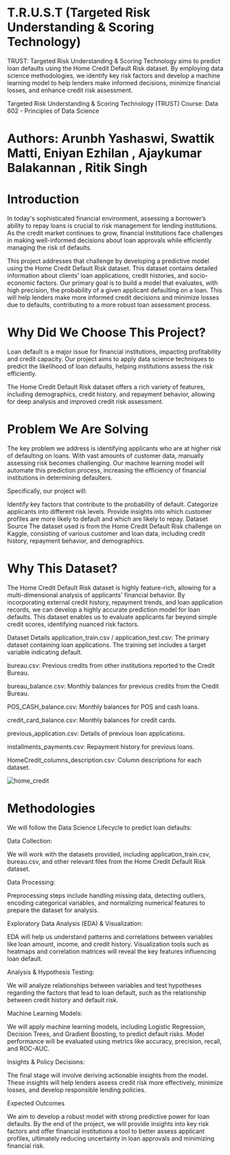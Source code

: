 # T.R.U.S.T (Targeted Risk Understanding & Scoring Technology)
TRUST: Targeted Risk Understanding &amp; Scoring Technology aims to predict loan defaults using the Home Credit Default Risk dataset. By employing data science methodologies, we identify key risk factors and develop a machine learning model to help lenders make informed decisions, minimize financial losses, and enhance credit risk assessment.

Targeted Risk Understanding & Scoring Technology (TRUST)
Course: Data 602 - Principles of Data Science


# Authors: Arunbh Yashaswi, Swattik Matti, Eniyan Ezhilan , Ajaykumar Balakannan , Ritik Singh

# Introduction

In today's sophisticated financial environment, assessing a borrower’s ability to repay loans is crucial to risk management for lending institutions. As the credit market continues to grow, financial institutions face challenges in making well-informed decisions about loan approvals while efficiently managing the risk of defaults.

This project addresses that challenge by developing a predictive model using the Home Credit Default Risk dataset. This dataset contains detailed information about clients’ loan applications, credit histories, and socio-economic factors. Our primary goal is to build a model that evaluates, with high precision, the probability of a given applicant defaulting on a loan. This will help lenders make more informed credit decisions and minimize losses due to defaults, contributing to a more robust loan assessment process.

# Why Did We Choose This Project?

Loan default is a major issue for financial institutions, impacting profitability and credit capacity. Our project aims to apply data science techniques to predict the likelihood of loan defaults, helping institutions assess the risk efficiently.

The Home Credit Default Risk dataset offers a rich variety of features, including demographics, credit history, and repayment behavior, allowing for deep analysis and improved credit risk assessment.

# Problem We Are Solving

The key problem we address is identifying applicants who are at higher risk of defaulting on loans. With vast amounts of customer data, manually assessing risk becomes challenging. Our machine learning model will automate this prediction process, increasing the efficiency of financial institutions in determining defaulters.

Specifically, our project will:

Identify key factors that contribute to the probability of default.
Categorize applicants into different risk levels.
Provide insights into which customer profiles are more likely to default and which are likely to repay.
Dataset Source
The dataset used is from the Home Credit Default Risk challenge on Kaggle, consisting of various customer and loan data, including credit history, repayment behavior, and demographics.

# Why This Dataset?

The Home Credit Default Risk dataset is highly feature-rich, allowing for a multi-dimensional analysis of applicants' financial behavior. By incorporating external credit history, repayment trends, and loan application records, we can develop a highly accurate prediction model for loan defaults. This dataset enables us to evaluate applicants far beyond simple credit scores, identifying nuanced risk factors.

Dataset Details
application_train.csv / application_test.csv: The primary dataset containing loan applications. The training set includes a target variable indicating default.

bureau.csv: Previous credits from other institutions reported to the Credit Bureau.

bureau_balance.csv: Monthly balances for previous credits from the Credit Bureau.

POS_CASH_balance.csv: Monthly balances for POS and cash loans.

credit_card_balance.csv: Monthly balances for credit cards.

previous_application.csv: Details of previous loan applications.

installments_payments.csv: Repayment history for previous loans.

HomeCredit_columns_description.csv: Column descriptions for each dataset.


![home_credit](https://github.com/user-attachments/assets/7b53c443-7b00-4804-b28b-e086bed65ce8)

# Methodologies

We will follow the Data Science Lifecycle to predict loan defaults:

Data Collection:

We will work with the datasets provided, including application_train.csv, bureau.csv, and other relevant files from the Home Credit Default Risk dataset.

Data Processing:

Preprocessing steps include handling missing data, detecting outliers, encoding categorical variables, and normalizing numerical features to prepare the dataset for analysis.

Exploratory Data Analysis (EDA) & Visualization:

EDA will help us understand patterns and correlations between variables like loan amount, income, and credit history. Visualization tools such as heatmaps and correlation matrices will reveal the key features influencing loan default.

Analysis & Hypothesis Testing:

We will analyze relationships between variables and test hypotheses regarding the factors that lead to loan default, such as the relationship between credit history and default risk.

Machine Learning Models:

We will apply machine learning models, including Logistic Regression, Decision Trees, and Gradient Boosting, to predict default risks. Model performance will be evaluated using metrics like accuracy, precision, recall, and ROC-AUC.

Insights & Policy Decisions:

The final stage will involve deriving actionable insights from the model. These insights will help lenders assess credit risk more effectively, minimize losses, and develop responsible lending policies.

Expected Outcomes

We aim to develop a robust model with strong predictive power for loan defaults. By the end of the project, we will provide insights into key risk factors and offer financial institutions a tool to better assess applicant profiles, ultimately reducing uncertainty in loan approvals and minimizing financial risk.
